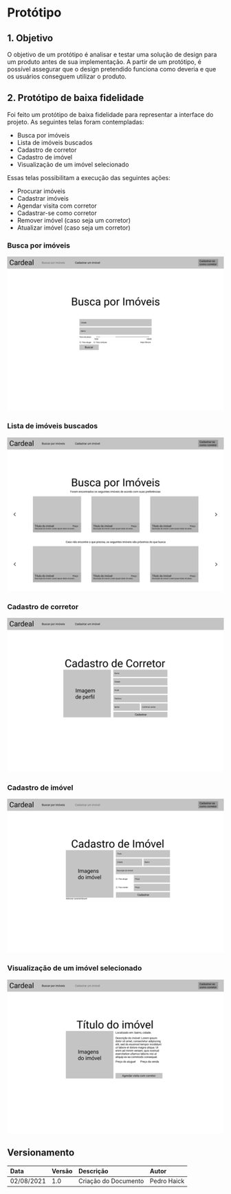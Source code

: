 # Protótipo

## 1. Objetivo
O objetivo de um protótipo é analisar e testar uma solução de design para um produto antes de sua implementação. A partir de um protótipo, é possível assegurar que o design pretendido funciona como deveria e que os usuários conseguem utilizar o produto.

## 2. Protótipo de baixa fidelidade
Foi feito um protótipo de baixa fidelidade para representar a interface do projeto. As seguintes telas foram contempladas: 
* Busca por imóveis
* Lista de imóveis buscados
* Cadastro de corretor
* Cadastro de imóvel
* Visualização de um imóvel selecionado

Essas telas possibilitam a execução das seguintes ações:
* Procurar imóveis
* Cadastrar imóveis
* Agendar visita com corretor
* Cadastrar-se como corretor
* Remover imóvel (caso seja um corretor)
* Atualizar imóvel (caso seja um corretor)

### Busca por imóveis
<img src='./prototipo/buscar-por-imoveis.png'>

### Lista de imóveis buscados
<img src='./prototipo/lista-de-imoveis.png'>

### Cadastro de corretor
<img src='./prototipo/cadastrar-um-corretor.png'>

### Cadastro de imóvel
<img src='./prototipo/cadastrar-um-imovel.png'>

### Visualização de um imóvel selecionado
<img src='./prototipo/visualizar-um-imovel.png'>

## Versionamento

| Data       | Versão | Descrição                                | Autor             |
| :--------- | :----- | :--------------------------------------- | :---------------- |
| 02/08/2021 | 1.0    | Criação do Documento          | Pedro Haick    |
